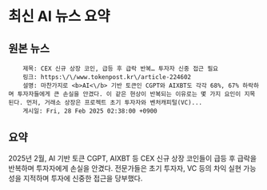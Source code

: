 # 최신 AI 뉴스 요약

## 원본 뉴스
		제목: CEX 신규 상장 코인, 급등 후 급락 반복… 투자자 신중 접근 필요
		링크: https:\/\/www.tokenpost.kr\/article-224602
		설명: 마찬가지로 <b>AI<\/b> 기반 토큰인 CGPT와 AIXBT도 각각 68%, 67% 하락하며 투자자들에게 큰 손실을 안겼다. 이 같은 현상이 반복되는 이유로는 몇 가지 요인이 지목된다. 먼저, 거래소 상장은 프로젝트 초기 투자자와 벤처캐피털(VC)... 
		게시일: Fri, 28 Feb 2025 02:38:00 +0900


## 요약
2025년 2월, AI 기반 토큰 CGPT, AIXBT 등 CEX 신규 상장 코인들이 급등 후 급락을 반복하며 투자자에게 손실을 안겼다. 전문가들은 초기 투자자, VC 등의 차익 실현 가능성을 지적하며 투자에 신중한 접근을 당부했다.
